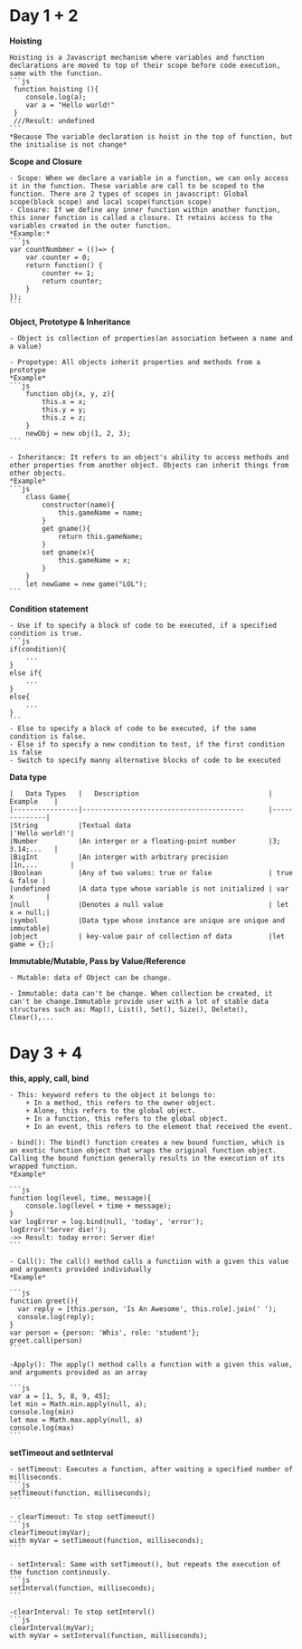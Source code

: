 # Day 1 + 2

**Hoisting**

	Hoisting is a Javascript mechanism where variables and function declarations are moved to top of their scope before code execution, same with the function.
	```js
	 function hoisting (){
	 	console.log(a);
	 	var a = "Hello world!"
	 }
	 ///Result: undefined
	```
	*Because The variable declaration is hoist in the top of function, but the initialise is not change*

**Scope and Closure**

	- Scope: When we declare a variable in a function, we can only access it in the function. These variable are call to be scoped to the function. There are 2 types of scopes in javascript: Global scope(block scope) and local scope(function scope)
	- Closure: If we define any inner function within another function, this inner function is called a closure. It retains access to the variables created in the outer function.
	*Example:*
	```js
	var countNumbmer = (()=> {
		var counter = 0;
		return function() {
			counter += 1;
			return counter;
		}
	});
	```

**Object, Prototype & Inheritance**

	- Object is collection of properties(an association between a name and a value)

	- Propotype: All objects inherit properties and methods from a prototype
	*Example*
	```js
		function obj(x, y, z){
			this.x = x;
			this.y = y;
			this.z = z;
		}
		newObj = new obj(1, 2, 3);
	```

	- Inheritance: It refers to an object's ability to access methods and other properties from another object. Objects can inherit things from other objects.
	*Example*
	```js
		class Game{
			constructor(name){
				this.gameName = name;
			}
			get gname(){
				return this.gameName;
			}
			set gname(x){
				this.gameName = x;
			}
		}
		let newGame = new game("LOL");
	```

**Condition statement**

	- Use if to specify a block of code to be executed, if a specified condition is true.
	```js
	if(condition){
		...
	}
	else if{
		...
	}
	else{
		...
	}
	```
	- Else to specify a block of code to be executed, if the same condition is false.
	- Else if to specify a new condition to test, if the first condition is false
	- Switch to specify manny alternative blocks of code to be executed

**Data type**

	|   Data Types   |   Description                          		|   Example    |
	|----------------|----------------------------------------		|--------------|
	|String	         |Textual data                            		|'Hello world!'|
	|Number          |An interger or a floating-point number  		|3; 3.14;...   |
	|BigInt          |An interger with arbitrary precision    		|1n,...        |
	|Boolean         |Any of two values: true or false        		| true & false |
	|undefined       |A data type whose variable is not initialized | var x        |
	|null 			 |Denotes a null value 							| let x = null;|
	|symbol			 |Data type whose instance are unique are unique and immutable|
	|object 		 | key-value pair of collection of data         |let game = {};|


**Immutable/Mutable, Pass by Value/Reference**

	- Mutable: data of Object can be change.

	- Immutable: data can't be change. When collection be created, it can't be change.Immutable provide user with a lot of stable data structures such as: Map(), List(), Set(), Size(), Delete(), Clear(),...



# Day 3 + 4

**this, apply, call, bind**

	- This: keyword refers to the object it belongs to:
		+ In a method, this refers to the owner object.
		+ Alone, this refers to the global object.
		+ In a function, this refers to the global object.
		+ In an event, this refers to the element that received the event.

	- bind(): The bind() function creates a new bound function, which is an exotic function object that wraps the original function object. Calling the bound function generally results in the execution of its wrapped function.
	*Example*

	```js
	function log(level, time, message){
		console.log(level + time + message);
	}
	var logError = log.bind(null, 'today', 'error');
	logError('Server die!');
	->> Result: today error: Server die!
	```

	- Call(): The call() method calls a functiion with a given this value and arguments provided individually
	*Example*

	```js
	function greet(){
	  var reply = [this.person, 'Is An Awesome', this.role].join(' ');
	  console.log(reply);
	}
	var person = {person: 'Whis', role: 'student'};
	greet.call(person)
	```

	-Apply(): The apply() method calls a function with a given this value, and arguments provided as an array

	```js
	var a = [1, 5, 8, 9, 45];
	let min = Math.min.apply(null, a);
	console.log(min)
	let max = Math.max.apply(null, a)
	console.log(max)
	```

**setTimeout and setInterval**

	- setTimeout: Executes a function, after waiting a specified number of milliseconds.
	```js
	setTimeout(function, milliseconds);
	```

	- clearTimeout: To stop setTimeout()
	```js
	clearTimeout(myVar);
	with myVar = setTimeout(function, milliseconds);
	```

	- setInterval: Same with setTimeout(), but repeats the execution of the function continously.
	```js
	setInterval(function, milliseconds);
	```

	-clearInterval: To stop setIntervl()
	```js
	clearInterval(myVar);
	with myVar = setInterval(function, milliseconds);
